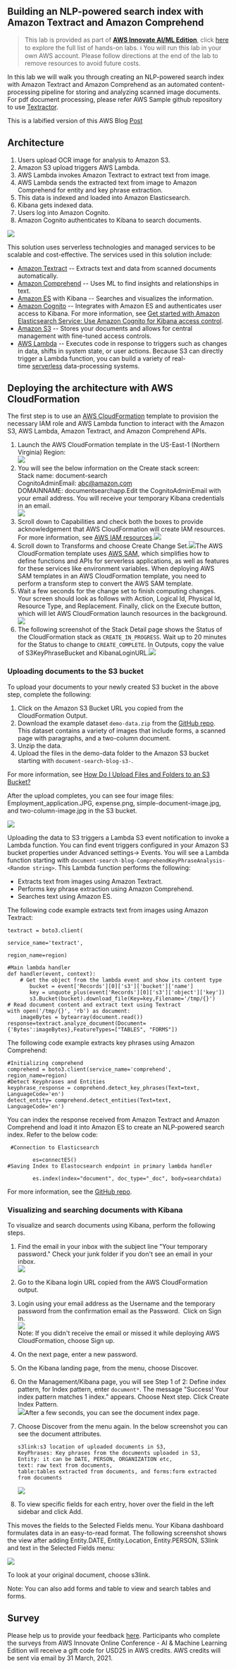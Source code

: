 ## Building an NLP-powered search index with Amazon Textract and Amazon Comprehend

>This lab is provided as part of **[AWS Innovate AI/ML Edition](https://aws.amazon.com/events/aws-innovate/machine-learning/)**, click [here](https://github.com/phonghuule/aws-innovate-ai-ml) to explore the full list of hands-on labs.
:information_source:
 You will run this lab in your own AWS account. Please follow directions
 at the end of the lab to remove resources to avoid future costs.


In this lab we will walk you through creating an NLP-powered search index with Amazon Textract and Amazon Comprehend as an automated content-processing pipeline for storing and analyzing scanned image documents. For pdf document processing, please refer AWS Sample github repository to use [Textractor](https://github.com/aws-samples/amazon-textract-textractor).

This is a labified version of this AWS Blog [Post](https://aws.amazon.com/blogs/machine-learning/building-an-nlp-powered-search-index-with-amazon-textract-and-amazon-comprehend/)



Architecture
------------

1.  Users upload OCR image for analysis to Amazon S3.
2.  Amazon S3 upload triggers AWS Lambda.
3.  AWS Lambda invokes Amazon Textract to extract text from image.
4.  AWS Lambda sends the extracted text from image to Amazon Comprehend for entity and key phrase extraction.
5.  This data is indexed and loaded into Amazon Elasticsearch.
6.  Kibana gets indexed data.
7.  Users log into Amazon Cognito.
8.  Amazon Cognito authenticates to Kibana to search documents.

![](https://d2908q01vomqb2.cloudfront.net/f1f836cb4ea6efb2a0b1b99f41ad8b103eff4b59/2019/11/25/architectureTextractUpdated-800.gif)

This solution uses serverless technologies and managed services to be scalable and cost-effective. The services used in this solution include:

-   [Amazon Textract](https://aws.amazon.com/textract/) -- Extracts text and data from scanned documents automatically.
-   [Amazon Comprehend](https://aws.amazon.com/documentation/comprehend/) -- Uses ML to find insights and relationships in text.
-   [Amazon ES](http://aws.amazon.com/elasticsearch-service) with Kibana -- Searches and visualizes the information.
-   [Amazon Cognito](http://aws.amazon.com/cognito) -- Integrates with Amazon ES and authenticates user access to Kibana. For more information, see [Get started with Amazon Elasticsearch Service: Use Amazon Cognito for Kibana access control](https://aws.amazon.com/blogs/database/get-started-with-amazon-elasticsearch-service-use-amazon-cognito-for-kibana-access-control/).
-   [Amazon S3](http://aws.amazon.com/s3) -- Stores your documents and allows for central management with fine-tuned access controls.
-   [AWS Lambda](http://aws.amazon.com/lambda) -- Executes code in response to triggers such as changes in data, shifts in system state, or user actions. Because S3 can directly trigger a Lambda function, you can build a variety of real-time [serverless](https://aws.amazon.com/serverless/) data-processing systems.


Deploying the architecture with AWS CloudFormation
--------------------------------------------------

The first step is to use an [AWS CloudFormation](https://aws.amazon.com/cloudformation/) template to provision the necessary IAM role and AWS Lambda function to interact with the Amazon S3, AWS Lambda, Amazon Textract, and Amazon Comprehend APIs.

1.  Launch the AWS CloudFormation template in the US-East-1 (Northern Virginia) Region:[\
    ![](https://d2908q01vomqb2.cloudfront.net/f1f836cb4ea6efb2a0b1b99f41ad8b103eff4b59/2019/10/30/LaunchCFN.png)](https://console.aws.amazon.com/cloudformation/home?region=us-east-1#/stacks/create/review?stackName=document-search&templateURL=https:%2F%2Faws-ml-blog.s3.amazonaws.com%2Fartifacts%2FNLP-powered-textract-comprehend%2Ftemplate-export-textract.yml)
2.  You will see the below information on the Create stack screen:\
    Stack name: document-search\
    CognitoAdminEmail: abc@amazon.com\
    DOMAINNAME: documentsearchapp.Edit the CognitoAdminEmail with your email address. You will receive your temporary Kibana credentials in an email.\
    ![](https://d2908q01vomqb2.cloudfront.net/f1f836cb4ea6efb2a0b1b99f41ad8b103eff4b59/2019/10/29/NLPTextractComprehend2.png)
3.  Scroll down to Capabilities and check both the boxes to provide acknowledgement that AWS CloudFormation will create IAM resources. For more information, see [AWS IAM resources](https://aws.amazon.com/iam/resources/).![](https://d2908q01vomqb2.cloudfront.net/f1f836cb4ea6efb2a0b1b99f41ad8b103eff4b59/2019/10/29/NLPTextractComprehend3.png)
4.  Scroll down to Transforms and choose Create Change Set.![](https://d2908q01vomqb2.cloudfront.net/f1f836cb4ea6efb2a0b1b99f41ad8b103eff4b59/2019/10/29/NLPTextractComprehend4.png)The AWS CloudFormation template uses [AWS SAM](https://aws.amazon.com/serverless/sam/), which simplifies how to define functions and APIs for serverless applications, as well as features for these services like environment variables. When deploying AWS SAM templates in an AWS CloudFormation template, you need to perform a transform step to convert the AWS SAM template.
5.  Wait a few seconds for the change set to finish computing changes. Your screen should look as follows with Action, Logical Id, Physical Id, Resource Type, and Replacement. Finally, click on the Execute button, which will let AWS CloudFormation launch resources in the background.![](https://d2908q01vomqb2.cloudfront.net/f1f836cb4ea6efb2a0b1b99f41ad8b103eff4b59/2019/10/29/NLPTextractComprehend5.png)
6.  The following screenshot of the Stack Detail page shows the Status of the CloudFormation stack as `CREATE_IN_PROGRESS`. Wait up to 20 minutes for the Status to change to `CREATE_COMPLETE`. In Outputs, copy the value of S3KeyPhraseBucket and KibanaLoginURL.![](https://d2908q01vomqb2.cloudfront.net/f1f836cb4ea6efb2a0b1b99f41ad8b103eff4b59/2019/10/29/NLPTextractComprehend6.png)

### Uploading documents to the S3 bucket

To upload your documents to your newly created S3 bucket in the above step, complete the following:

1.  Click on the Amazon S3 Bucket URL you copied from the CloudFormation Output.
2.  Download the example dataset `demo-data.zip` from the [GitHub repo](https://github.com/aws-samples/amazon-textract-comprehend-OCRimage-search-and-analyze/blob/master/demo-data.zip). This dataset contains a variety of images that include forms, a scanned page with paragraphs, and a two-column document.
3.  Unzip the data.
4.  Upload the files in the demo-data folder to the Amazon S3 bucket starting with `document-search-blog-s3-`*<Random string>*.

For more information, see [How Do I Upload Files and Folders to an S3 Bucket?](https://docs.aws.amazon.com/AmazonS3/latest/user-guide/upload-objects.html)

After the upload completes, you can see four image files: Employment_application.JPG, expense.png, simple-document-image.jpg, and two-column-image.jpg in the S3 bucket.

![](https://d2908q01vomqb2.cloudfront.net/f1f836cb4ea6efb2a0b1b99f41ad8b103eff4b59/2019/10/29/NLPTextractComprehend7.png)

Uploading the data to S3 triggers a Lambda S3 event notification to invoke a Lambda function. You can find event triggers configured in your Amazon S3 bucket properties under Advanced settings-> Events. You will see a Lambda function starting with `document-search-blog-ComprehendKeyPhraseAnalysis-<Random string>`. This Lambda function performs the following:

-   Extracts text from images using Amazon Textract.
-   Performs key phrase extraction using Amazon Comprehend.
-   Searches text using Amazon ES.

The following code example extracts text from images using Amazon Textract:

```
textract = boto3.client(

service_name='textract',

region_name=region)

#Main lambda handler
def handler(event, context):
    # Get the object from the lambda event and show its content type
       bucket = event['Records'][0]['s3']['bucket']['name']
       key = unquote_plus(event['Records'][0]['s3']['object']['key'])
       s3.Bucket(bucket).download_file(Key=key,Filename='/tmp/{}')
# Read document content and extract text using Textract
with open('/tmp/{}', 'rb') as document:
    imageBytes = bytearray(document.read())
response=textract.analyze_document(Document={'Bytes':imageBytes},FeatureTypes=["TABLES", "FORMS"])
```

The following code example extracts key phrases using Amazon Comprehend:

```
#Initializing comprehend
comprehend = boto3.client(service_name='comprehend', region_name=region)
#Detect Keyphrases and Entities
keyphrase_response = comprehend.detect_key_phrases(Text=text, LanguageCode='en')
detect_entity= comprehend.detect_entities(Text=text, LanguageCode='en')
```

You can index the response received from Amazon Textract and Amazon Comprehend and load it into Amazon ES to create an NLP-powered search index. Refer to the below code:

```
 #Connection to Elasticsearch

        es=connectES()
#Saving Index to Elastocsearch endpoint in primary lambda handler

        es.index(index="document", doc_type="_doc", body=searchdata)
```

For more information, see the [GitHub repo](https://github.com/aws-samples/amazon-textract-comprehend-OCRimage-search-and-analyze/blob/master/lambda/comprehend.py).

### Visualizing and searching documents with Kibana

To visualize and search documents using Kibana, perform the following steps.

1.  Find the email in your inbox with the subject line "Your temporary password." Check your junk folder if you don't see an email in your inbox.\
    ![](https://d2908q01vomqb2.cloudfront.net/f1f836cb4ea6efb2a0b1b99f41ad8b103eff4b59/2019/10/29/NLPTextractComprehend8.png)
2.  Go to the Kibana login URL copied from the AWS CloudFormation output.
3.  Login using your email address as the Username and the temporary password from the confirmation email as the Password.  Click on Sign In.\
    ![](https://d2908q01vomqb2.cloudfront.net/f1f836cb4ea6efb2a0b1b99f41ad8b103eff4b59/2019/10/29/NLPTextractComprehend9.png)\
    Note: If you didn't receive the email or missed it while deploying AWS CloudFormation, choose Sign up.
4.  On the next page, enter a new password.
5.  On the Kibana landing page, from the menu, choose Discover.
6.  On the Management/Kibana page, you will see Step 1 of 2: Define index pattern, for Index pattern, enter `document*`. The message "Success! Your index pattern matches 1 index." appears. Choose Next step. Click Create Index Pattern.\
    ![](https://d2908q01vomqb2.cloudfront.net/f1f836cb4ea6efb2a0b1b99f41ad8b103eff4b59/2019/10/29/NLPTextractComprehend10.png)After a few seconds, you can see the document index page.
7.  Choose Discover from the menu again. In the below screenshot you can see the document attributes.

    ```
    s3link:s3 location of uploaded documents in S3,
    KeyPhrases: Key phrases from the documents uploaded in S3,
    Entity: it can be DATE, PERSON, ORGANIZATION etc,
    text: raw text from documents,
    table:tables extracted from documents, and forms:form extracted from documents
    ```

    ![](https://d2908q01vomqb2.cloudfront.net/f1f836cb4ea6efb2a0b1b99f41ad8b103eff4b59/2019/10/29/NLPTextractComprehend11.png)

8.  To view specific fields for each entry, hover over the field in the left sidebar and click Add.

This moves the fields to the Selected Fields menu. Your Kibana dashboard formulates data in an easy-to-read format. The following screenshot shows the view after adding Entity.DATE, Entity.Location, Entity.PERSON, S3link and text in the Selected Fields menu:

![](https://d2908q01vomqb2.cloudfront.net/f1f836cb4ea6efb2a0b1b99f41ad8b103eff4b59/2019/10/29/NLPTextractComprehend12.png)

To look at your original document, choose s3link.

Note: You can also add forms and table to view and search tables and forms.


## Survey
Please help us to provide your feedback [here](https://amazonmr.au1.qualtrics.com/jfe/form/SV_b7mXqfAaiIZUnn8?Session=Lab7).
Participants
 who complete the surveys from AWS Innovate Online Conference - AI &
 Machine Learning Edition will receive a gift code for USD25 in AWS
credits. AWS credits will be sent via email by 31 March, 2021.